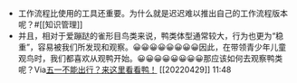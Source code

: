 - 工作流程比使用的工具还重要。为什么就是迟迟难以推出自己的工作流程版本呢？#[[知识管理]]
- 并且，相对于爱蹦跶的雀形目鸟类来说，鸭类体型通常较大，行为也更为“稳重”，容易被我们所发现和观察。😀😀😀😀😀😀😀😀因此，在带领青少年儿童观鸟时，我们都喜欢从观鸭开始。😀😀😀😀😀😀😀😀那应该如何去观察鸭类呢？Via[五一不能出行？来这里看看鸭！](https://app.yinxiang.com/shard/s63/nl/13797828/534c3f79-20d0-4586-9b0d-246b4e3d97f9/) [[20220429]] 11:48
